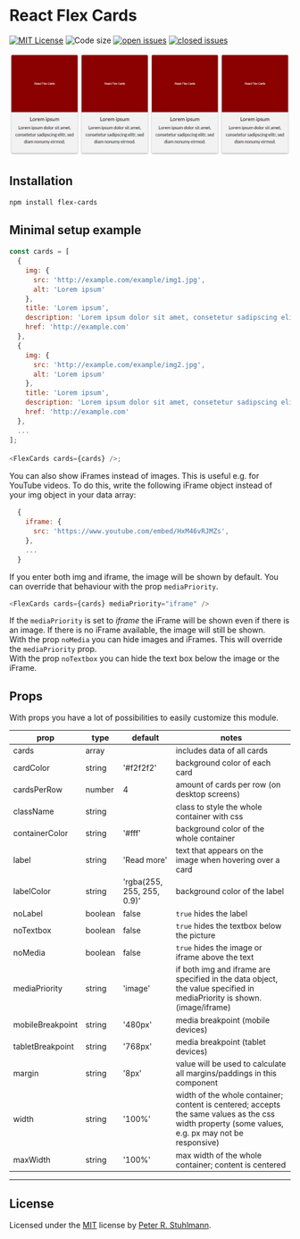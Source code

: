 # React Flex Cards

[![MIT License](https://img.shields.io/github/license/peter-stuhlmann/ReactFlexCards.svg)](https://github.com/peter-stuhlmann/ReactFlexCards/blob/master/LICENSE)
![Code size](https://img.shields.io/github/languages/code-size/peter-stuhlmann/ReactFlexCards.svg)
[![open issues](https://img.shields.io/github/issues/peter-stuhlmann/ReactFlexCards.svg)](https://github.com/peter-stuhlmann/ReactFlexCards/issues?q=is%3Aopen+is%3Aissue)
[![closed issues](https://img.shields.io/github/issues-closed/peter-stuhlmann/ReactFlexCards.svg)](https://github.com/peter-stuhlmann/ReactFlexCards/issues?q=is%3Aissue+is%3Aclosed)

![Demo Screenshot](./demo-screenshot.png)

## Installation

```
npm install flex-cards
```

## Minimal setup example

```javascript
const cards = [
  {
    img: {
      src: 'http://example.com/example/img1.jpg',
      alt: 'Lorem ipsum'
    },
    title: 'Lorem ipsum',
    description: 'Lorem ipsum dolor sit amet, consetetur sadipscing elitr.',
    href: 'http://example.com'
  },
  {
    img: {
      src: 'http://example.com/example/img2.jpg',
      alt: 'Lorem ipsum'
    },
    title: 'Lorem ipsum',
    description: 'Lorem ipsum dolor sit amet, consetetur sadipscing elitr.',
    href: 'http://example.com'
  },
  ...
];

<FlexCards cards={cards} />;
```

You can also show iFrames instead of images. This is useful e.g. for YouTube videos. To do this, write the following iFrame object instead of your img object in your data array:

```javascript
  {
    iframe: {
      src: 'https://www.youtube.com/embed/HxM46vRJMZs',
    },
    ...
  }
```

If you enter both img and iframe, the image will be shown by default. You can override that behaviour with the prop `mediaPriority`.

```javascript
<FlexCards cards={cards} mediaPriority="iframe" />
```

If the `mediaPriority` is set to _iframe_ the iFrame will be shown even if there is an image. If there is no iFrame available, the image will still be shown.  
With the prop `noMedia` you can hide images and iFrames. This will override the `mediaPriority` prop.  
With the prop `noTextbox` you can hide the text box below the image or the iFrame.

## Props

With props you have a lot of possibilities to easily customize this module.

| prop             | type    | default                    | notes                                                                                                                                             |
| ---------------- | ------- | -------------------------- | ------------------------------------------------------------------------------------------------------------------------------------------------- |
| cards            | array   |                            | includes data of all cards                                                                                                                        |
| cardColor        | string  | '#f2f2f2'                  | background color of each card                                                                                                                     |
| cardsPerRow      | number  | 4                          | amount of cards per row (on desktop screens)                                                                                                      |
| className        | string  |                            | class to style the whole container with css                                                                                                       |
| containerColor   | string  | '#fff'                     | background color of the whole container                                                                                                           |
| label            | string  | 'Read more'                | text that appears on the image when hovering over a card                                                                                          |
| labelColor       | string  | 'rgba(255, 255, 255, 0.9)' | background color of the label                                                                                                                     |
| noLabel          | boolean | false                      | `true` hides the label                                                                                                                            |
| noTextbox        | boolean | false                      | `true` hides the textbox below the picture                                                                                                        |
| noMedia          | boolean | false                      | `true` hides the image or iframe above the text                                                                                                   |
| mediaPriority    | string  | 'image'                    | if both img and iframe are specified in the data object, the value specified in mediaPriority is shown. (image/iframe)                            |
| mobileBreakpoint | string  | '480px'                    | media breakpoint (mobile devices)                                                                                                                 |
| tabletBreakpoint | string  | '768px'                    | media breakpoint (tablet devices)                                                                                                                 |
| margin           | string  | '8px'                      | value will be used to calculate all margins/paddings in this component                                                                            |
| width            | string  | '100%'                     | width of the whole container; content is centered; accepts the same values as the css width property (some values, e.g. px may not be responsive) |
| maxWidth         | string  | '100%'                     | max width of the whole container; content is centered                                                                                             |

---

## License

Licensed under the [MIT](https://github.com/peter-stuhlmann/ReactFlexCards/blob/master/LICENSE) license by [Peter R. Stuhlmann](https://peter-stuhlmann-webentwicklung.de).
